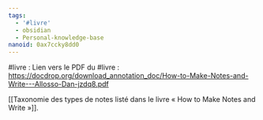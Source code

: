 ```yaml
---
tags:
  - '#livre'
  - obsidian
  - Personal-knowledge-base
nanoid: 0ax7ccky8dd0
---
```

#livre : Lien vers le PDF du #livre : https://docdrop.org/download_annotation_doc/How-to-Make-Notes-and-Write---Allosso-Dan-jzdq8.pdf

[[Taxonomie des types de notes listé dans le livre « How to Make Notes and Write »]].
